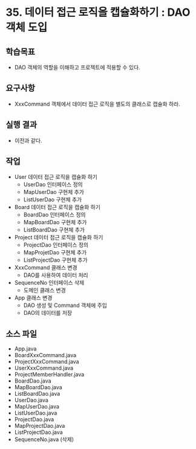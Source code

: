 # 35. 데이터 접근 로직을 캡슐화하기 : DAO 객체 도입

## 학습목표

- DAO 객체의 역할을 이해하고 프로젝트에 적용할 수 있다.

## 요구사항

- XxxCommand 객체에서 데이터 접근 로직을 별도의 클래스로 캡슐화 하라.

## 실행 결과

- 이전과 같다.

## 작업

- User 데이터 접근 로직을 캡슐화 하기
  - UserDao 인터페이스 정의
  - MapUserDao 구현체 추가
  - ListUserDao 구현체 추가
- Board 데이터 접근 로직을 캡슐화 하기
  - BoardDao 인터페이스 정의
  - MapBoardDao 구현체 추가
  - ListBoardDao 구현체 추가
- Project 데이터 접근 로직을 캡슐화 하기
  - ProjectDao 인터페이스 정의
  - MapProjetDao 구현체 추가
  - ListProjectDao 구현체 추가
- XxxCommand 클래스 변경
  - DAO를 사용하여 데이터 처리
- SequenceNo 인터페이스 삭제
  - 도메인 클래스 변경
- App 클래스 변경
  - DAO 생성 및 Command 객체에 주입
  - DAO의 데이터를 저장
  
## 소스 파일

- App.java
- BoardXxxCommand.java 
- ProjectXxxCommand.java
- UserXxxCommand.java
- ProjectMemberHandler.java
- BoardDao.java
- MapBoardDao.java
- ListBoardDao.java
- UserDao.java
- MapUserDao.java
- ListUserDao.java
- ProjectDao.java
- MapProjectDao.java
- ListProjectDao.java
- SequenceNo.java (삭제)